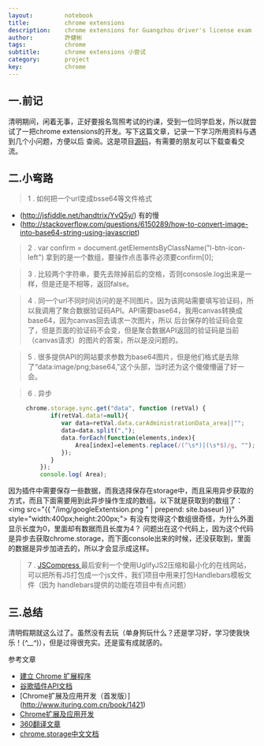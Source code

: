 ```yaml
---
layout:     	notebook
title:     	    chrome extensions
description:    chrome extensions for Guangzhou driver's license exam	
author:     	許健彬
tags:      	    chrome
subtitle:     	chrome extensions 小尝试
category:     	project
key:            chrome
---
```



## 一.前记

清明期间，闲着无事，正好要报名驾照考试的约课，受到一位同学启发，所以就尝试了一把chrome extensions的开发。写下这篇文章，记录一下学习所用资料与遇到几个小问题，方便以后
查阅。这是项目[源码](https://github.com/XJIANBIN/Lesson-assistant)，有需要的朋友可以下载查看交流。

## 二.小弯路
 
> 1 . 如何把一个url变成bsse64等文件格式 
  * (http://jsfiddle.net/handtrix/YvQ5y/) 有的慢
  * (http://stackoverflow.com/questions/6150289/how-to-convert-image-into-base64-string-using-javascript)

> 2 . var confirm = document.getElementsByClassName("l-btn-icon-left") 拿到的是一个数组，要操作点击事件必须要confirm[0];

> 3 . 比较两个字符串，要先去除掉前后的空格，否则consosle.log出来是一样，但是还是不相等，返回false。

> 4 . 同一个url不同时间访问的是不同图片。因为该网站需要填写验证码，所以我调用了聚合数据验证码API。API需要base64，我用canvas转换成base64，因为canvas回去请求一次图片，所以
后台保存的验证码会变了，但是页面的验证码不会变，但是聚合数据API返回的验证码是当前（canvas请求）的图片的答案，所以是没问题的。

> 5 . 很多提供API的网站要求参数为base64图片，但是他们格式是去除了“data:image/png;base64,”这个头部，当时还为这个傻傻懵逼了好一会。

> 6 . 异步

```javascript
     chrome.storage.sync.get("data", function (retVal) {
            if(retVal.data!=null){
			   var data=retVal.data.carAdministrationData_area||"";
			   data=data.split(",");
			   data.forEach(function(elements,index){
				   Area[index]=elements.replace(/(^\s*)|(\s*$)/g, "");
			   });
	        }
         });
		 console.log( Area);
```

因为插件中需要保存一些数据，而我选择保存在storage中，而且采用异步获取的方式，而且下面需要用到此异步操作生成的数组。以下就是获取到的数组了：
<img src="{{ "/img/googleExtentsion.png " | prepend: site.baseurl }}" style="width:400px;height:200px;">
有没有觉得这个数组很奇怪，为什么外面显示长度为0，里面却有数据而且长度为4？
问题出在这个代码上，因为这个代码是异步去获取chrome.storage，而下面console出来的时候，还没获取到，里面的数据是异步加进去的，所以才会显示成这样。

> 7 . [JSCompress ](https://jscompress.com/) 最后安利一个使用UglifyJS2压缩和最小化的在线网站，可以把所有JS打包成一个js文件，我们项目中用来打包Handlebars模板文件（因为
handlebars提供的功能在项目中有点问题）

## 三.总结
   
清明假期就这么过了。虽然没有去玩（单身狗玩什么？还是学习好，学习使我快乐！(*^__^*)），但是过得很充实。还是蛮有成就感的。

参考文章
* [建立 Chrome 扩展程序](https://crxdoc-zh.appspot.com/extensions/getstarted)
* [谷歌插件API文档](https://developer.chrome.com/extensions/api_index)
* [Chrome扩展及应用开发（首发版）] (http://www.ituring.com.cn/book/1421)   
* [Chrome扩展及应用开发](http://www.ituring.com.cn/minibook/950)
* [360翻译文章](http://open.chrome.360.cn/extension_dev/overview.html)
* [chrome.storage中文文档](https://crxdoc-zh.appspot.com/apps/storage)
